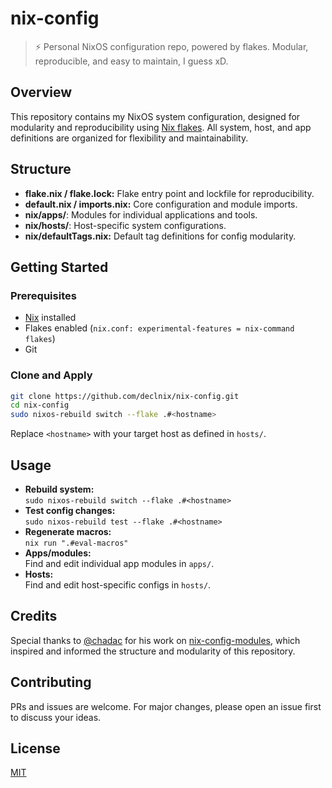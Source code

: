 # nix-config

> ⚡️ Personal NixOS configuration repo, powered by flakes. Modular, reproducible, and easy to maintain, I guess xD.

## Overview

This repository contains my NixOS system configuration, designed for modularity and reproducibility using [Nix flakes](https://nixos.wiki/wiki/Flakes). All system, host, and app definitions are organized for flexibility and maintainability.

## Structure

- **flake.nix / flake.lock:** Flake entry point and lockfile for reproducibility.
- **default.nix / imports.nix:** Core configuration and module imports.
- **nix/apps/**: Modules for individual applications and tools.
- **nix/hosts/**: Host-specific system configurations.
- **nix/defaultTags.nix:** Default tag definitions for config modularity.

## Getting Started

### Prerequisites

- [Nix](https://nixos.org/download.html) installed
- Flakes enabled (`nix.conf: experimental-features = nix-command flakes`)
- Git

### Clone and Apply

```sh
git clone https://github.com/declnix/nix-config.git
cd nix-config
sudo nixos-rebuild switch --flake .#<hostname>
```
Replace `<hostname>` with your target host as defined in `hosts/`.

## Usage

- **Rebuild system:**  
  `sudo nixos-rebuild switch --flake .#<hostname>`
- **Test config changes:**  
  `sudo nixos-rebuild test --flake .#<hostname>`
- **Regenerate macros:**  
  `nix run ".#eval-macros"`
- **Apps/modules:**  
  Find and edit individual app modules in `apps/`.
- **Hosts:**  
  Find and edit host-specific configs in `hosts/`.

## Credits

Special thanks to [@chadac](https://github.com/chadac) for his work on [nix-config-modules](https://github.com/chadac/nix-config-modules), which inspired and informed the structure and modularity of this repository.

## Contributing

PRs and issues are welcome. For major changes, please open an issue first to discuss your ideas.

## License

[MIT](LICENSE)